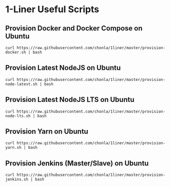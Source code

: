 # 1-Liner Useful Scripts

## Provision Docker and Docker Compose on Ubuntu

```
curl https://raw.githubusercontent.com/chonla/1liner/master/provision-docker.sh | bash
```

## Provision Latest NodeJS on Ubuntu

```
curl https://raw.githubusercontent.com/chonla/1liner/master/provision-node-latest.sh | bash
```

## Provision Latest NodeJS LTS on Ubuntu

```
curl https://raw.githubusercontent.com/chonla/1liner/master/provision-node-lts.sh | bash
```

## Provision Yarn on Ubuntu

```
curl https://raw.githubusercontent.com/chonla/1liner/master/provision-yarn.sh | bash
```

## Provision Jenkins (Master/Slave) on Ubuntu

```
curl https://raw.githubusercontent.com/chonla/1liner/master/provision-jenkins.sh | bash
```
